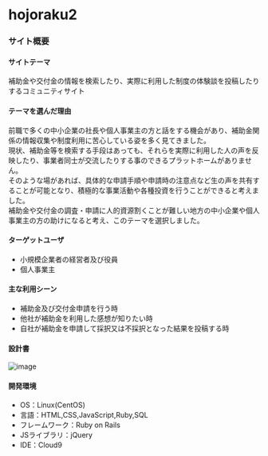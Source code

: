 # hojoraku2

### サイト概要

#### サイトテーマ
補助金や交付金の情報を検索したり、実際に利用した制度の体験談を投稿したりするコミュニティサイト


#### テーマを選んだ理由
前職で多くの中小企業の社長や個人事業主の方と話をする機会があり、補助金関係の情報収集や制度利用に苦心している姿を多く見てきました。<br>
現状、補助金等を検索する手段はあっても、それらを実際に利用した人の声を反映したり、事業者同士が交流したりする事のできるプラットホームがありません。<br>
そのような場があれば、具体的な申請手順や申請時の注意点など生の声を共有することが可能となり、積極的な事業活動や各種投資を行うことができると考えました。<br>
補助金や交付金の調査・申請に人的資源割くことが難しい地方の中小企業や個人事業主の方の助けになると考え、このテーマを選択しました。


#### ターゲットユーザ
- 小規模企業者の経営者及び役員
- 個人事業主

#### 主な利用シーン
- 補助金及び交付金申請を行う時
- 他社が補助金を利用した感想が知りたい時
- 自社が補助金を申請して採択又は不採択となった結果を投稿する時

#### 設計書
![image](https://github.com/shitiandazhi/hojoraku2/assets/135299404/ad138b41-664c-4c85-99d8-daabce2fc103)

#### 開発環境
- OS：Linux(CentOS)
- 言語：HTML,CSS,JavaScript,Ruby,SQL
- フレームワーク：Ruby on Rails
- JSライブラリ：jQuery
- IDE：Cloud9